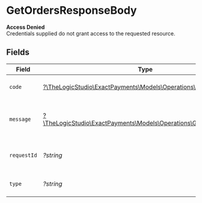 # GetOrdersResponseBody

**Access Denied**\
Credentials supplied do not grant access to the requested resource.



## Fields

| Field                                                                                                            | Type                                                                                                             | Required                                                                                                         | Description                                                                                                      | Example                                                                                                          |
| ---------------------------------------------------------------------------------------------------------------- | ---------------------------------------------------------------------------------------------------------------- | ---------------------------------------------------------------------------------------------------------------- | ---------------------------------------------------------------------------------------------------------------- | ---------------------------------------------------------------------------------------------------------------- |
| `code`                                                                                                           | [?\TheLogicStudio\ExactPayments\Models\Operations\GetOrdersCode](../../models/operations/GetOrdersCode.md)       | :heavy_minus_sign:                                                                                               | Code of the authorization error.                                                                                 | payments-forbidden-error                                                                                         |
| `message`                                                                                                        | [?\TheLogicStudio\ExactPayments\Models\Operations\GetOrdersMessage](../../models/operations/GetOrdersMessage.md) | :heavy_minus_sign:                                                                                               | Message explaining the authorization error.                                                                      | You do not have permission to access this resource.                                                              |
| `requestId`                                                                                                      | *?string*                                                                                                        | :heavy_minus_sign:                                                                                               | Request identifier in UUID format.                                                                               | bcc78633-cd09-4e7d-8f3b-d593fdc1439c                                                                             |
| `type`                                                                                                           | *?string*                                                                                                        | :heavy_minus_sign:                                                                                               | It shows as authorization error.                                                                                 | authorization-error                                                                                              |